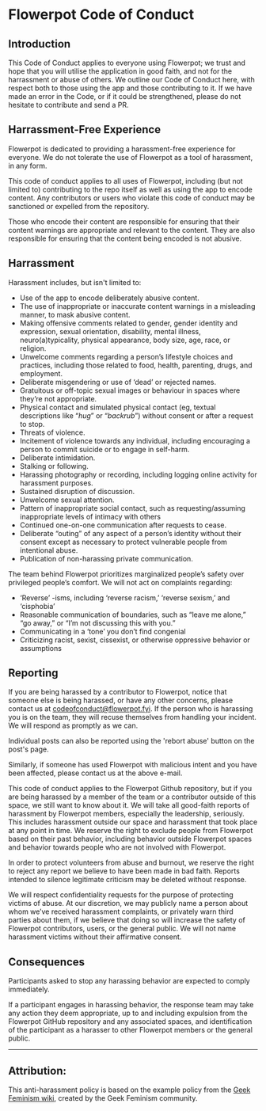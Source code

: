 # Flowerpot Code of Conduct 

## Introduction
This Code of Conduct applies to everyone using Flowerpot; we trust and hope that you will utilise the application in good faith, and not for the harrassment or abuse of others. We outline our Code of Conduct here, with respect both to those using the app and those contributing to it. If we have made an error in the Code, or if it could be strengthened, please do not hesitate to contribute and send a PR.

## Harrassment-Free Experience
Flowerpot is dedicated to providing a harassment-free experience for everyone. We do not tolerate the use of Flowerpot as a tool of harassment, in any form.

This code of conduct applies to all uses of Flowerpot, including (but not limited to) contributing to the repo itself as well as using the app to encode content. Any contributors or users who violate this code of conduct may be sanctioned or expelled from the repository.

Those who encode their content are responsible for ensuring that their content warnings are appropriate and relevant to the content. They are also responsible for ensuring that the content being encoded is not abusive.

## Harrassment
Harassment includes, but isn't limited to:

+ Use of the app to encode deliberately abusive content.
+ The use of inappropriate or inaccurate content warnings in a misleading manner, to mask abusive content.
+ Making offensive comments related to gender, gender identity and expression, sexual orientation, disability, mental illness, neuro(a)typicality, physical appearance, body size, age, race, or religion.
+ Unwelcome comments regarding a person’s lifestyle choices and practices, including those related to food, health, parenting, drugs, and employment.
+ Deliberate misgendering or use of ‘dead’ or rejected names.
+ Gratuitous or off-topic sexual images or behaviour  in spaces where they’re not appropriate.
+ Physical contact and simulated physical contact (eg, textual descriptions like “*hug*” or “*backrub*”) without consent or after a request to stop.
+ Threats of violence.
+ Incitement of violence towards any individual, including encouraging a person to commit suicide or to engage in self-harm.
+ Deliberate intimidation.
+ Stalking or following.
+ Harassing photography or recording, including logging online activity for harassment purposes.
+ Sustained disruption of discussion.
+ Unwelcome sexual attention.
+ Pattern of inappropriate social contact, such as requesting/assuming inappropriate levels of intimacy with others
+ Continued one-on-one communication after requests to cease.
+ Deliberate “outing” of any aspect of a person’s identity without their consent except as necessary to protect vulnerable people from intentional abuse.
+ Publication of non-harassing private communication.

The team behind Flowerpot prioritizes marginalized people’s safety over privileged people’s comfort. We will not act on complaints regarding:

+ ‘Reverse’ -isms, including ‘reverse racism,’ ‘reverse sexism,’ and ‘cisphobia’
+ Reasonable communication of boundaries, such as “leave me alone,” “go away,” or “I’m not discussing this with you.”
+ Communicating in a ‘tone’ you don’t find congenial
+ Criticizing racist, sexist, cissexist, or otherwise oppressive behavior or assumptions

## Reporting
If you are being harassed by a contributor to Flowerpot, notice that someone else is being harassed, or have any other concerns, please contact us at <codeofconduct@flowerpot.fyi>. If the person who is harassing you is on the team, they will recuse themselves from handling your incident. We will respond as promptly as we can.

Individual posts can also be reported using the 'rebort abuse' button on the post's page.

Similarly, if someone has used Flowerpot with malicious intent and you have been affected, please contact us at the above e-mail.

This code of conduct applies to the Flowerpot Github repository, but if you are being harassed by a member of the team or a contributor outside of this space, we still want to know about it. We will take all good-faith reports of harassment by Flowerpot members, especially the leadership, seriously. This includes harassment outside our space and harassment that took place at any point in time. We reserve the right to exclude people from Flowerpot based on their past behavior, including behavior outside Flowerpot spaces and behavior towards people who are not involved with Flowerpot.

In order to protect volunteers from abuse and burnout, we reserve the right to reject any report we believe to have been made in bad faith. Reports intended to silence legitimate criticism may be deleted without response.

We will respect confidentiality requests for the purpose of protecting victims of abuse. At our discretion, we may publicly name a person about whom we’ve received harassment complaints, or privately warn third parties about them, if we believe that doing so will increase the safety of Flowerpot contributors, users, or the general public. We will not name harassment victims without their affirmative consent.

## Consequences
Participants asked to stop any harassing behavior are expected to comply immediately.

If a participant engages in harassing behavior, the response team may take any action they deem appropriate, up to and including expulsion from the Flowerpot GitHub repository and any associated spaces, and identification of the participant as a harasser to other Flowerpot members or the general public.

- - -

## Attribution:
This anti-harassment policy is based on the example policy from the [Geek Feminism wiki](http://geekfeminism.wikia.com/), created by the Geek Feminism community.
